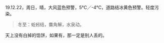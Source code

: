 <link href="../../css/style.css" rel="stylesheet" type="text/css" />

<span class="fzzy">19.12.22，周日，晴，大风蓝色预警，5℃／-4℃，道路结冰黄色预警。轻度污染。

> 冬至：蚯蚓结，麋角解，水泉动。

<div class="p">

天上没有白掉的馅饼，如果有，那一定是别人丢的。

